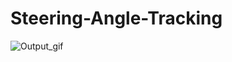 # Steering-Angle-Tracking
![Output_gif](https://user-images.githubusercontent.com/36964984/122654418-3942d180-d119-11eb-87d4-dcacffdcc3dd.gif)
